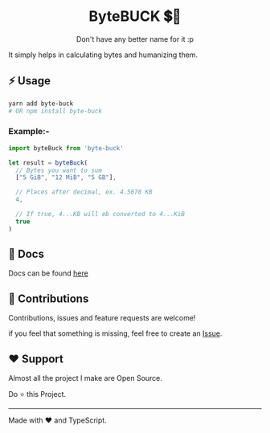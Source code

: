 <p align="center" >
    <h1 align="center">ByteBUCK 💲🚀</h1>
    <p align="center">Don't have any better name for it :p</p>
</p>

It simply helps in calculating bytes and humanizing them.

## ⚡ Usage
```sh
yarn add byte-buck
# OR npm install byte-buck
```

### Example:-
```ts
import byteBuck from 'byte-buck'

let result = byteBuck(
  // Bytes you want to sum
  ["5 GiB", "12 MiB", "5 GB"],

  // Places after decimal, ex. 4.5678 KB
  4,

  // If true, 4...KB will eb converted to 4...KiB
  true
)
```

## 📃 Docs
Docs can be found [here](https://piyushsuthar.github.io/byte-buck)


## 🤟 Contributions

Contributions, issues and feature requests are welcome!

if you feel that something is missing, feel free to create an [Issue](https://github.com/PiyushSuthar/byte-buck/issues).

## ❤ Support

Almost all the project I make are Open Source.

Do ⭐ this Project.

---

Made with ❤ and TypeScript.

